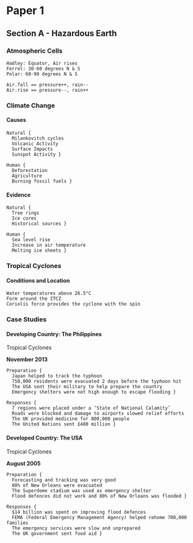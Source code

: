# Paper 1

## Section A - Hazardous Earth

### Atmospheric Cells
```
Hadley: Equator, Air rises
Ferrel: 30-60 degrees N & S
Polar: 60-90 degrees N & S

Air.fall == pressure++, rain--
Air.rise == pressure--, rain++
```

### Climate Change

#### Causes
```
Natural {
  Milankovitch cycles
  Volcanic Activity
  Surface Impacts
  Sunspot Activity }

Human {
  Deforestation
  Agriculture
  Burning fossil fuels }
```

#### Evidence
```
Natural {
  Tree rings
  Ice cores
  Historical sources }

Human {
  Sea level rise
  Increase in air temperature
  Melting ice sheets }
```

### Tropical Cyclones

#### Conditions and Location
```
Water temperatures above 26.5°C
Form around the ITCZ
Coriolis force provides the cyclone with the spin
```

### Case Studies

#### Developing Country: The Philippines

Tropical Cyclones

**November 2013**

```
Preparation {
  Japan helped to track the typhoon
  750,000 residents were evacuated 2 days before the typhoon hit
  The USA sent their military to help prepare the country
  Emergency shelters were not high enough to escape flooding }

Responses {
  7 regions were placed under a ‘State of National Calamity’
  Roads were blocked and damage to airports slowed relief efforts
  The UK provided medicine for 800,000 people
  The United Nations sent £480 million }
```

#### Developed Country: The USA

Tropical Cyclones

**August 2005**

```
Preparation {
  Forecasting and tracking was very good
  80% of New Orleans were evacuated
  The Superdome stadium was used as emergency shelter
  Flood defences did not work and 80% of New Orleans was flooded }

Responses {
  $14 billion was spent on improving flood defences
  FEMA (Federal Emergency Management Agency) helped rehome 700,000 families
  The emergency services were slow and unprepared
  The UK government sent food aid }
```
